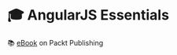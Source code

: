 # :mortar_board: AngularJS Essentials

:books: [eBook][ebook] on Packt Publishing

[ebook]: https://www.packtpub.com/web-development/angularjs-essentials
